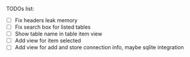 TODOs list:

- [ ] Fix headers leak memory
- [ ] Fix search box for listed tables
- [ ] Show table name in table item view
- [ ] Add view for item selected
- [ ] Add view for add and store connection info, maybe sqlite integration

